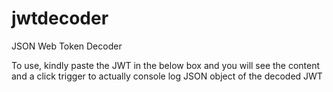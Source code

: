 # jwtdecoder
JSON Web Token Decoder

To use, kindly paste the JWT in the below box and you will see the content and a click trigger to actually console log JSON object of the decoded JWT
